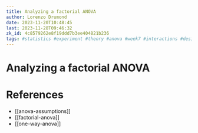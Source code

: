 ```yaml
---
title: Analyzing a factorial ANOVA
author: Lorenzo Drumond
date: 2023-11-20T10:48:45
last: 2023-11-28T09:46:32
zk_id: 4c8579262e8f19ddd7b3ee404821b236
tags: #statistics #experiment #theory #anova #week7 #interactions #design #coursera #test #rlang #designing_running_and_analyzing_experiments
---
```



# Analyzing a factorial ANOVA

# References
- [[anova-assumptions]]
- [[factorial-anova]]
- [[one-way-anova]]
